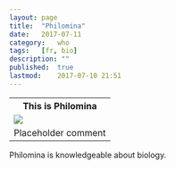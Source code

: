 ```yaml
---
layout:	page
title:	"Philomina"
date:	2017-07-11
category:	who
tags:	[fr, bio]
description: ""
published:	true
lastmod:	2017-07-10 21:51
---
```



<table class="bio-stat-table">
<tr>
<th>This is Philomina</th>
</tr>
<tr>
<td><img class="bio-portrait" src="{{ site.url }}/assets/img/philomina.gif"></td>	
</tr>
<tr>
<td>Placeholder comment</td>
</tr>
</table>

Philomina is knowledgeable about biology.
